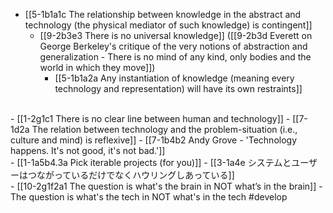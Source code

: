 - [[5-1b1a1c The relationship between knowledge in the abstract and technology (the physical mediator of such knowledge) is contingent]]
  - [[9-2b3e3 There is no universal knowledge]] ([[9-2b3d Everett on George Berkeley's critique of the very notions of abstraction and generalization - There is no mind of any kind, only bodies and the world in which they move]])
    - [[5-1b1a2a Any instantiation of knowledge (meaning every technology and representation) will have its own restraints]]
<br>
- [[1-2g1c1 There is no clear line between human and technology]]
- [[7-1d2a The relation between technology and the problem-situation (i.e., culture and mind) is reflexive]]
- [[7-1b4b2 Andy Grove - 'Technology happens. It's not good, it's not bad.']]
<br>
- [[1-1a5b4.3a Pick iterable projects (for you)]]
  - [[3-1a4e システムとユーザーはつながっているだけでなくハウリングしあっている]]
<br>
- [[10-2g1f2a1 The question is what's the brain in NOT what’s in the brain]]
  - The question is what's the tech in NOT what's in the tech #develop
